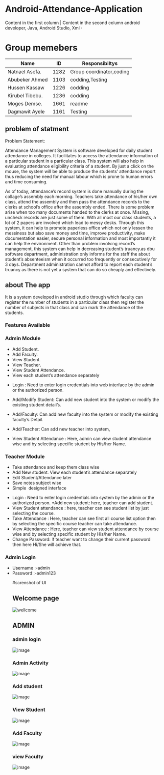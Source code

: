 # Android-Attendance-Application

Content in the first column | Content in the second column
android developer, Java, Android Studio, Xml ·
# Group memebers
 
 Name | ID | Responsibiltys
------------ | ------------- | -------------
Natnael Asefa.   | 1282    | Group coordinator,coding
Abubeker Ahmed   |    1103 |codding,Testing
Hussen Kassaw    |  1226   |codding
Kirubel Tibebu.  |  1236   |codding
Moges Demse.     | 1661    |readme
Dagmawit Ayele   | 1161    | Testing

 
 
 ## problem of statment
 Problem Statement:

Attendance Management System is software developed for daily student attendance in colleges. It facilitates to access the attendance information of a particular student in a particular class. This system will also help in evaluating attendance eligibility criteria of a student. By just a click on the mouse, the system will be able to produce the students' attendance report thus reducing the need for manual labour which is prone to human errors and time consuming.



As of today, attendance’s record system  is done manually during the collage’s assembly each morning. Teachers take attendance of his/her own class, attend the assembly and then pass the attendance records to the clerks at school’s office after the assembly ended. There is some problem arise when too many documents handed to the clerks at once. Missing, uncheck records are just some of them. With all most our class students, a lot of 2 papers are involved which lead to messy desks. Through this system, it can help to promote paperless office which not only lessen the messiness but also save money and time, improve productivity, make documentation easier, secure personal information and most importantly it can help the environment. Other than problem involving record’s management, this system can help in decreasing student’s truancy.as dbu software department, administration only informs for the staff the about student’s absenteeism when it occurred too frequently or consecutively for 3 days. Department administration cannot afford to report each student’s truancy as there is not yet a system that can do so cheaply and effectively. 

 
## about The app
It is a system developed in android studio through which
faculty can register the number of students in a particular
class then register the number of subjects in that class and can mark the attendance of the students.

### Features Available
<h3>Admin Module</h3>
<ul>
 	<li>Add Student.</li>
 	<li>Add Faculty.</li>
 	<li>View Student.</li>
 	<li>View Teacher.</li>
 	<li>View Student Attendance.</li>
 	<li>View each student’s attendance separately</li>
</ul>

* 	Login : Need to enter login credentials into web interface by the admin or the authorized person.
* Add/Modify Student:  Can add new student into the system or modify the existing student detail’s.

* Add/Faculty: Can add new faculty into the system or modify the existing faculty’s Detail.

* Add/Teacher:  Can add new teacher into system,
* View  Student Attendance : Here, admin can view student attendance wise and by selecting specific student by His/her Name.

<h3>Teacher Module</h3>
<ul>
 	<li>Take attendance and keep them class wise</li>
 	<li>Add New student. View each student’s attendance separately</li>
 	<li>Edit Student/Attendance later</li>
 	<li>Save notes subject wise</li>
 	<li>Simple  designed interface</li>
</ul>

* Login : Need to enter login credentials into system by the admin or the authorized person.
*Add new student: here, teacher can add student.
* View Student attendance : here, teacher can see student list by just selecting the course.
* 	Take Attendance : Here, teacher can see first all course list option then by selecting the specific course teacher can take attendance.
* View Attendance : Here, teacher can view student attendance by course wise and by selecting specific student by His/her Name. 
* Change Password:  If teacher want to change their current password then here Hi/She will achieve that.



<h3>Admin Login</h3>
<ul>
 	<li>Username :-admin</li>
 	<li>Password :-admin123</li>
 
 #screnshot of UI
 ## Welcome page
![wellcome](https://user-images.githubusercontent.com/34947939/104813542-d15f2680-581a-11eb-8b80-362febe5b948.jpg)
## ADMIN
### admin login
![image](https://user-images.githubusercontent.com/34947939/104813627-62ce9880-581b-11eb-856f-6ad9c1f1172f.png)
 
 ### Admin Activity
 ![image](https://user-images.githubusercontent.com/34947939/104813642-7f6ad080-581b-11eb-89e4-879a9f4ae7a0.png)
 
### Add student
![image](https://user-images.githubusercontent.com/34947939/104813669-b04b0580-581b-11eb-81d5-2c27935b9394.png)

### View Student
![image](https://user-images.githubusercontent.com/34947939/104813688-d53f7880-581b-11eb-9efc-4275ebe9d444.png)

### Add Faculty
![image](https://user-images.githubusercontent.com/34947939/104813627-62ce9880-581b-11eb-856f-6ad9c1f1172f.png)

### view Faculty
![image](https://user-images.githubusercontent.com/34947939/104813742-28193000-581c-11eb-9003-b46e83e3e4aa.png)
